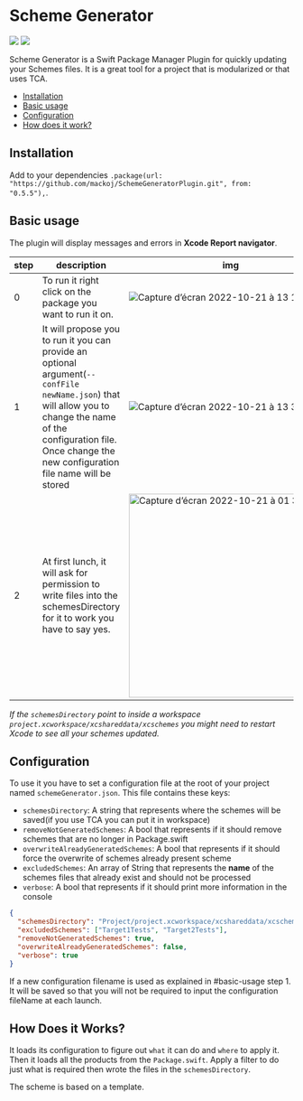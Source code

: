 # Scheme Generator

[![](https://img.shields.io/endpoint?url=https%3A%2F%2Fswiftpackageindex.com%2Fapi%2Fpackages%2Fmackoj%2FSchemeGeneratorPlugin%2Fbadge%3Ftype%3Dswift-versions)](https://swiftpackageindex.com/mackoj/SchemeGeneratorPlugin)
[![](https://img.shields.io/endpoint?url=https%3A%2F%2Fswiftpackageindex.com%2Fapi%2Fpackages%2Fmackoj%2FSchemeGeneratorPlugin%2Fbadge%3Ftype%3Dplatforms)](https://swiftpackageindex.com/mackoj/SchemeGeneratorPlugin)

Scheme Generator is a Swift Package Manager Plugin for quickly updating your Schemes files. It is a great tool for a project that is modularized or that uses TCA.

* [Installation](#installation)
* [Basic usage](#basic-usage)
* [Configuration](#configuration)
* [How does it work?](#how-does-it-works)

## Installation

Add to your dependencies `.package(url: "https://github.com/mackoj/SchemeGeneratorPlugin.git", from: "0.5.5"),`.

## Basic usage

The plugin will display messages and errors in **Xcode Report navigator**. 

| step | description | img |
| --- | --- | --- |
| 0 | To run it right click on the package you want to run it on. | ![Capture d’écran 2022-10-21 à 13 16 35](https://user-images.githubusercontent.com/661647/197189715-d810a52d-ce88-4371-9c9d-09d6d41fe883.png) |
| 1 | It will propose you to run it you can provide an optional argument(`--confFile newName.json`) that will allow you to change the name of the configuration file. Once change the new configuration file name will be stored |  ![Capture d’écran 2022-10-21 à 13 38 29](https://user-images.githubusercontent.com/661647/197189807-327b51b5-5f5b-4162-a433-a4c3215e67ec.png) |
| 2 | At first lunch, it will ask for permission to write files into the schemesDirectory for it to work you have to say yes. | <img width="361" alt="Capture d’écran 2022-10-21 à 01 35 07" src="https://user-images.githubusercontent.com/661647/200274173-e3e1e1f7-9d93-4a5e-ac4e-062e6cbc5200.png"> |

_If the `schemesDirectory` point to inside a workspace `project.xcworkspace/xcshareddata/xcschemes` you might need to restart Xcode to see all your schemes updated._

## Configuration

To use it you have to set a configuration file at the root of your project named `schemeGenerator.json`.
This file contains these keys:
- `schemesDirectory`: A string that represents where the schemes will be saved(if you use TCA you can put it in workspace)
- `removeNotGeneratedSchemes`: A bool that represents if it should remove schemes that are no longer in Package.swift
- `overwriteAlreadyGeneratedSchemes`: A bool that represents if it should force the overwrite of schemes already present scheme
- `excludedSchemes`: An array of String that represents the **name** of the schemes files that already exist and should not be processed 
- `verbose`: A bool that represents if it should print more information in the console

```json
{
  "schemesDirectory": "Project/project.xcworkspace/xcshareddata/xcschemes",
  "excludedSchemes": ["Target1Tests", "Target2Tests"],
  "removeNotGeneratedSchemes": true,
  "overwriteAlreadyGeneratedSchemes": false,
  "verbose": true
}
```

If a new configuration filename is used as explained in #basic-usage step 1. It will be saved so that you will not be required to input the configuration fileName at each launch. 

## How Does it Works?

It loads its configuration to figure out `what` it can do and `where` to apply it. Then it loads all the products from the `Package.swift`. Apply a filter to do just what is required then wrote the files in the `schemesDirectory`.

The scheme is based on a template.
